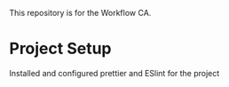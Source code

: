 This repository is for the Workflow CA.

# Project Setup

Installed and configured prettier and ESlint for the project

